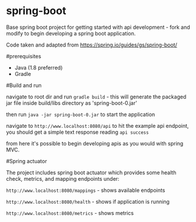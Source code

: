 # spring-boot
Base spring boot project for getting started with api development - fork and modify to begin developing a spring boot application.

Code taken and adapted from https://spring.io/guides/gs/spring-boot/

#prerequisites

- Java (1.8 preferred)
- Gradle

#Build and run

navigate to root dir and run `gradle build` - this will generate the packaged jar file inside build/libs directory as 'spring-boot-0.jar'

then run `java -jar spring-boot-0.jar` to start the application

navigate to `http://www.localhost:8080/api` to hit the example api endpoint, you should get a simple text response reading `api success`

from here it's possible to begin developing apis as you would with spring MVC.

#Spring actuator

The project includes spring boot actuator which provides some health check, metrics, and mapping endpoints under:

`http://www.localhost:8080/mappings` - shows available endpoints

`http://www.localhost:8080/health` - shows if application is running

`http://www.localhost:8080/metrics` - shows metrics

